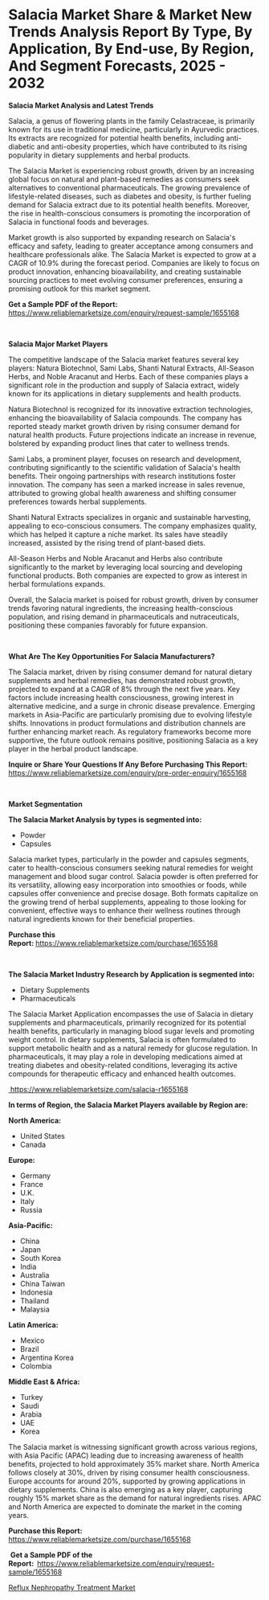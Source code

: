 <p><h1>Salacia Market Share & Market New Trends Analysis Report By Type, By Application, By End-use, By Region, And Segment Forecasts, 2025 - 2032</h1></p><p><strong>Salacia Market Analysis and Latest Trends</strong></p>
<p><p>Salacia, a genus of flowering plants in the family Celastraceae, is primarily known for its use in traditional medicine, particularly in Ayurvedic practices. Its extracts are recognized for potential health benefits, including anti-diabetic and anti-obesity properties, which have contributed to its rising popularity in dietary supplements and herbal products.</p><p>The Salacia Market is experiencing robust growth, driven by an increasing global focus on natural and plant-based remedies as consumers seek alternatives to conventional pharmaceuticals. The growing prevalence of lifestyle-related diseases, such as diabetes and obesity, is further fueling demand for Salacia extract due to its potential health benefits. Moreover, the rise in health-conscious consumers is promoting the incorporation of Salacia in functional foods and beverages.</p><p>Market growth is also supported by expanding research on Salacia's efficacy and safety, leading to greater acceptance among consumers and healthcare professionals alike. The Salacia Market is expected to grow at a CAGR of 10.9% during the forecast period. Companies are likely to focus on product innovation, enhancing bioavailability, and creating sustainable sourcing practices to meet evolving consumer preferences, ensuring a promising outlook for this market segment.</p></p>
<p><strong>Get a Sample PDF of the Report:&nbsp;</strong> <a href="https://www.reliablemarketsize.com/enquiry/request-sample/1655168?utm_campaign=3022&utm_medium=2&utm_source=Github&utm_content=ia&utm_term=07032025&utm_id=salacia">https://www.reliablemarketsize.com/enquiry/request-sample/1655168</a></p>
<p>&nbsp;</p>
<p><strong>Salacia Major Market Players</strong></p>
<p><p>The competitive landscape of the Salacia market features several key players: Natura Biotechnol, Sami Labs, Shanti Natural Extracts, All-Season Herbs, and Noble Aracanut and Herbs. Each of these companies plays a significant role in the production and supply of Salacia extract, widely known for its applications in dietary supplements and health products.</p><p>Natura Biotechnol is recognized for its innovative extraction technologies, enhancing the bioavailability of Salacia compounds. The company has reported steady market growth driven by rising consumer demand for natural health products. Future projections indicate an increase in revenue, bolstered by expanding product lines that cater to wellness trends.</p><p>Sami Labs, a prominent player, focuses on research and development, contributing significantly to the scientific validation of Salacia's health benefits. Their ongoing partnerships with research institutions foster innovation. The company has seen a marked increase in sales revenue, attributed to growing global health awareness and shifting consumer preferences towards herbal supplements.</p><p>Shanti Natural Extracts specializes in organic and sustainable harvesting, appealing to eco-conscious consumers. The company emphasizes quality, which has helped it capture a niche market. Its sales have steadily increased, assisted by the rising trend of plant-based diets.</p><p>All-Season Herbs and Noble Aracanut and Herbs also contribute significantly to the market by leveraging local sourcing and developing functional products. Both companies are expected to grow as interest in herbal formulations expands.</p><p>Overall, the Salacia market is poised for robust growth, driven by consumer trends favoring natural ingredients, the increasing health-conscious population, and rising demand in pharmaceuticals and nutraceuticals, positioning these companies favorably for future expansion.</p></p>
<p>&nbsp;</p>
<p><strong>What Are The Key Opportunities For Salacia Manufacturers?</strong></p>
<p><p>The Salacia market, driven by rising consumer demand for natural dietary supplements and herbal remedies, has demonstrated robust growth, projected to expand at a CAGR of 8% through the next five years. Key factors include increasing health consciousness, growing interest in alternative medicine, and a surge in chronic disease prevalence. Emerging markets in Asia-Pacific are particularly promising due to evolving lifestyle shifts. Innovations in product formulations and distribution channels are further enhancing market reach. As regulatory frameworks become more supportive, the future outlook remains positive, positioning Salacia as a key player in the herbal product landscape.</p></p>
<p><strong>Inquire or Share Your Questions If Any Before Purchasing This Report:</strong> <a href="https://www.reliablemarketsize.com/enquiry/pre-order-enquiry/1655168?utm_campaign=3022&utm_medium=2&utm_source=Github&utm_content=ia&utm_term=07032025&utm_id=salacia">https://www.reliablemarketsize.com/enquiry/pre-order-enquiry/1655168</a></p>
<p>&nbsp;</p>
<p><strong>Market Segmentation</strong></p>
<p><strong>The Salacia Market Analysis by types is segmented into:</strong></p>
<p><ul><li>Powder</li><li>Capsules</li></ul></p>
<p><p>Salacia market types, particularly in the powder and capsules segments, cater to health-conscious consumers seeking natural remedies for weight management and blood sugar control. Salacia powder is often preferred for its versatility, allowing easy incorporation into smoothies or foods, while capsules offer convenience and precise dosage. Both formats capitalize on the growing trend of herbal supplements, appealing to those looking for convenient, effective ways to enhance their wellness routines through natural ingredients known for their beneficial properties.</p></p>
<p><strong>Purchase this Report:&nbsp;</strong><a href="https://www.reliablemarketsize.com/purchase/1655168?utm_campaign=3022&utm_medium=2&utm_source=Github&utm_content=ia&utm_term=07032025&utm_id=salacia">https://www.reliablemarketsize.com/purchase/1655168</a></p>
<p>&nbsp;</p>
<p><strong>The Salacia Market Industry Research by Application is segmented into:</strong></p>
<p><ul><li>Dietary Supplements</li><li>Pharmaceuticals</li></ul></p>
<p><p>The Salacia Market Application encompasses the use of Salacia in dietary supplements and pharmaceuticals, primarily recognized for its potential health benefits, particularly in managing blood sugar levels and promoting weight control. In dietary supplements, Salacia is often formulated to support metabolic health and as a natural remedy for glucose regulation. In pharmaceuticals, it may play a role in developing medications aimed at treating diabetes and obesity-related conditions, leveraging its active compounds for therapeutic efficacy and enhanced health outcomes.</p></p>
<p><a href="https://www.reliablemarketsize.com/salacia-r1655168?utm_campaign=3022&utm_medium=2&utm_source=Github&utm_content=ia&utm_term=07032025&utm_id=salacia">&nbsp;https://www.reliablemarketsize.com/salacia-r1655168</a></p>
<p><strong>In terms of Region, the Salacia Market Players available by Region are:</strong></p>
<p>
    <p> <strong> North America: </strong>
        <ul>
            <li>United States</li>
            <li>Canada</li>
        </ul>
        </p> 
    <p> <strong> Europe: </strong>
        <ul>
            <li>Germany</li>
            <li>France</li>
            <li>U.K.</li>
            <li>Italy</li>
            <li>Russia</li>
        </ul>
        </p> 
    <p> <strong> Asia-Pacific: </strong>
        <ul>
            <li>China</li>
            <li>Japan</li>
            <li>South Korea</li>
            <li>India</li>
            <li>Australia</li>
            <li>China Taiwan</li>
            <li>Indonesia</li>
            <li>Thailand</li>
            <li>Malaysia</li>
        </ul>
        </p> 
    <p> <strong> Latin America: </strong>
        <ul>
            <li>Mexico</li>
            <li>Brazil</li>
            <li>Argentina Korea</li>
            <li>Colombia</li>
        </ul>
        </p> 
    <p> <strong> Middle East & Africa: </strong>
        <ul>
            <li>Turkey</li>
            <li>Saudi</li>
            <li>Arabia</li>
            <li>UAE</li>
            <li>Korea</li>
        </ul>
    </p>
    </p>
<p><p>The Salacia market is witnessing significant growth across various regions, with Asia Pacific (APAC) leading due to increasing awareness of health benefits, projected to hold approximately 35% market share. North America follows closely at 30%, driven by rising consumer health consciousness. Europe accounts for around 20%, supported by growing applications in dietary supplements. China is also emerging as a key player, capturing roughly 15% market share as the demand for natural ingredients rises. APAC and North America are expected to dominate the market in the coming years.</p></p>
<p><strong>Purchase this Report: </strong><a href="https://www.reliablemarketsize.com/purchase/1655168?utm_campaign=3022&utm_medium=2&utm_source=Github&utm_content=ia&utm_term=07032025&utm_id=salacia">https://www.reliablemarketsize.com/purchase/1655168</a></p>
<p>&nbsp;<strong>Get a Sample PDF of the Report:&nbsp;&nbsp;</strong><a href="https://www.reliablemarketsize.com/enquiry/request-sample/1655168?utm_campaign=3022&utm_medium=2&utm_source=Github&utm_content=ia&utm_term=07032025&utm_id=salacia">https://www.reliablemarketsize.com/enquiry/request-sample/1655168</a></p>
<p><strong></strong></p>
<p><p><a href="https://github.com/vilolakoreni/Market-Research-Report-List-1/blob/main/reflux-nephropathy-treatment-market.md?utm_campaign=3022&utm_medium=2&utm_source=Github&utm_content=ia&utm_term=07032025&utm_id=salacia">Reflux Nephropathy Treatment Market</a></p></p>